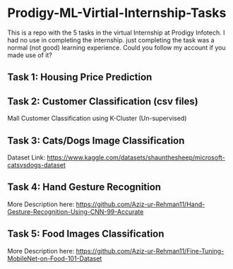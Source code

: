 # Prodigy-ML-Virtial-Internship-Tasks
This is a repo with the 5 tasks in the virtual Internship at Prodigy Infotech. I had no use in completing the internship. just completing the task was a normal (not good) learning experience. Could you follow my account if you made use of it?

## Task 1: Housing Price Prediction

## Task 2: Customer Classification (csv files)
  Mall Customer Classification using K-Cluster (Un-supervised)
  
## Task 3: Cats/Dogs Image Classification
  Dataset Link: https://www.kaggle.com/datasets/shaunthesheep/microsoft-catsvsdogs-dataset

## Task 4: Hand Gesture Recognition
  More Description here: https://github.com/Aziz-ur-Rehman11/Hand-Gesture-Recognition-Using-CNN-99-Accurate

## Task 5: Food Images Classification
  More Description here: https://github.com/Aziz-ur-Rehman11/Fine-Tuning-MobileNet-on-Food-101-Dataset 
